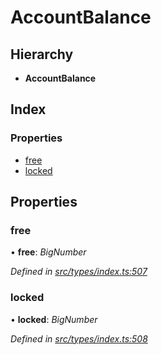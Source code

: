 # AccountBalance

## Hierarchy

* **AccountBalance**

## Index

### Properties

* [free](accountbalance.md#free)
* [locked](accountbalance.md#locked)

## Properties

### free

• **free**: _BigNumber_

_Defined in_ [_src/types/index.ts:507_](https://github.com/PolymathNetwork/polymesh-sdk/blob/a0872cf4/src/types/index.ts#L507)

### locked

• **locked**: _BigNumber_

_Defined in_ [_src/types/index.ts:508_](https://github.com/PolymathNetwork/polymesh-sdk/blob/a0872cf4/src/types/index.ts#L508)

